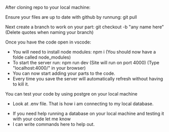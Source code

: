 After cloning repo to your local machine:

Ensure your files are up to date with github by runnung:
  git pull
  
Next create a branch to work on your part:
  git checkout -b "any name here"
  (Delete quotes when naming your branch)
  
  
Once you have the code open in vscode:
- You will need to install node modules:
  npm i
  (You should now have a folde called node_modules)
- To start the server run:
  npm run dev
  (Site will run on port 4000)
  (Type "localhost:4000/" in your browser)
- You can now start adding your parts to the code.
- Every time you save the server will automatically refresh without having to kill it.


You can test your code by using postgre on your local machine
- Look at .env file. That is how i am connecting to my local database.
* If you need help running a database on your local machine and testing it with your code let me know
* I can write commands here to help out.
